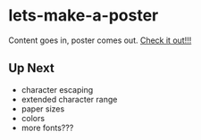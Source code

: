 # lets-make-a-poster
Content goes in, poster comes out.
<a href="isaacmorrier.github.io/lets-make-a-poster">Check it out!!!</a>

## Up Next
- character escaping
- extended character range
- paper sizes
- colors
- more fonts???
